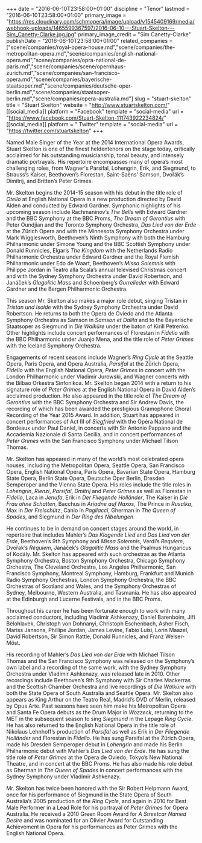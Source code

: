 +++
date = "2016-06-10T23:58:00+01:00"
discipline = "Tenor"
lastmod = "2016-06-10T23:58:00+01:00"
primary_image = "https://res.cloudinary.com/schmopera/image/upload/v1545409169/media/webhook-uploads/1465599367597/2016-06-10---Stuart-Skelton---Sim_Canetty-Clarke.jpg.jpg"
primary_image_credit = "Sim Canetty-Clarke"
publishDate = "2016-06-10T23:58:00+01:00"
related_companies = ["scene/companies/royal-opera-house.md","scene/companies/the-metropolitan-opera.md","scene/companies/english-national-opera.md","scene/companies/opra-national-de-paris.md","scene/companies/scene/opernhaus-zurich.md","scene/companies/san-francisco-opera.md","scene/companies/bayerische-staatsoper.md","scene/companies/deutsche-oper-berlin.md","scene/companies/staatsoper-berlin.md","scene/companies/opera-australia.md"]
slug = "stuart-skelton"
title = "Stuart Skelton"
website = "http://www.stuartskelton.com/"
[[social_media]]
platform = "Facebook"
template = "social-media"
url = "https://www.facebook.com/Stuart-Skelton-111743922234824/"
[[social_media]]
platform = " Twitter"
template = "social-media"
url = "https://twitter.com/stuartskelton"
+++

Named Male Singer of the Year at the 2014 International Opera Awards, Stuart Skelton is one of the finest heldentenors on the stage today, critically acclaimed for his outstanding musicianship, tonal beauty, and intensely dramatic portrayals. His repertoire encompasses many of opera’s most challenging roles, from Wagner's Parsifal, Lohengrin, Erik, and Siegmund, to Strauss’s Kaiser, Beethoven’s Florestan, Saint-Saëns’ Samson, Dvořák’s Dimitrij, and Britten’s Peter Grimes.

Mr. Skelton begins the 2014-15 season with his debut in the title role of *Otello* at English National Opera in a new production directed by David Alden and conducted by Edward Gardner. Symphonic highlights of his upcoming season include Rachmaninov’s *The Bells* with Edward Gardner and the BBC Symphony at the BBC Proms, *The Dream of Gerontius* with Peter Oundjian and the Toronto Symphony Orchestra, *Das Lied von der Erde* at the Zürich Opera and with the Minnesota Symphony Orchestra under Mark Wigglesworth, Beethoven’s Ninth Symphony with both the Hamburg Philharmonic under Simone Young and the BBC Scottish Symphony under Donald Runnicles, Elgar’s *The Kingdom* with the Netherlands Radio Philharmonic Orchestra under Edward Gardner and the Royal Flemish Philharmonic under Edo de Waart, Beethoven’s *Missa Solemnis* with Philippe Jordan in Teatro alla Scala’s annual televised Christmas concert and with the Sydney Symphony Orchestra under David Robertson, and Janáček’s *Glagolitic Mass* and Schoenberg’s *Gurrelieder* with Edward Gardner and the Bergen Philharmonic Orchestra.

This season Mr. Skelton also makes a major role debut, singing Tristan in *Tristan und Isolde* with the Sydney Symphony Orchestra under David Robertson. He returns to both the Opera de Oviedo and the Atlanta Symphony Orchestra as Samson in *Samson et Dalila* and to the Bayerische Staatsoper as Siegmund in *Die Walküre* under the baton of Kirill Petrenko. Other highlights include concert performances of Florestan in *Fidelio* with the BBC Philharmonic under Juanjo Mena, and the title role of *Peter Grimes* with the Iceland Symphony Orchestra.

Engagements of recent seasons include Wagner’s *Ring Cycle* at the Seattle Opera, Paris Opera, and Opera Australia, *Parsifal* at the Zürich Opera, *Fidelio* with the English National Opera, *Peter Grimes* in concert with the London Philharmonic under Vladimir Jurowski, and Wagner concerts with the Bilbao Orkestra Sinfonikoa. Mr. Skelton began 2014 with a return to his signature role of *Peter Grimes* at the English National Opera in David Alden’s acclaimed production. He also appeared in the title role of *The Dream of Gerontius* with the BBC Symphony Orchestra and Sir Andrew Davis, the recording of which has been awarded the prestigious Gramophone Choral Recording of the Year 2015 Award. In addition, Stuart has appeared in concert performances of Act III of *Siegfried* with the Opéra National de Bordeaux under Paul Daniel, in concerts with Sir Antonio Pappano and the Accademia Nazionale di Santa Cecilia, and in concert performances of *Peter Grimes* with the San Francisco Symphony under Michael Tilson Thomas.

Mr. Skelton has appeared in many of the world’s most celebrated opera houses, including the Metropolitan Opera, Seattle Opera, San Francisco Opera, English National Opera, Paris Opera, Bavarian State Opera, Hamburg State Opera, Berlin State Opera, Deutsche Oper Berlin, Dresden Semperoper and the Vienna State Opera. His roles include the title roles in *Lohengrin*, *Rienzi*, *Parsifal*, *Dmitrij* and *Peter Grimes* as well as Florestan in *Fidelio*, Laca in *Jenufa*, Erik in *Der Fliegende Holländer*, The Kaiser in *Die Frau ohne Schatten*, Bacchus in *Ariadne auf Naxos*, The Prince in *Rusalka*, Max in *Der Freischütz*, Canio in *Pagliacci*, Gherman in *The Queen of Spades*, and Siegmund in *Der Ring des Nibelungen*.

He continues to be in demand on concert stages around the world, in repertoire that includes Mahler’s *Das Klagende Lied* and *Das Lied von der Erde*, Beethoven’s 9th Symphony and *Missa Solemnis*, Verdi’s *Requiem*, Dvořak’s *Requiem*, Janáček’s *Glagolitic Mass* and the Psalmus Hungaricus of Kodály. Mr. Skelton has appeared with such orchestras as the Atlanta Symphony Orchestra, Boston Symphony Orchestra, Chicago Symphony Orchestra, The Cleveland Orchestra, Los Angeles Philharmonic, San Francisco Symphony, Montreal Symphony, Hamburg, Frankfurt and Munich Radio Symphony Orchestras, London Symphony Orchestra, the BBC Orchestras of Scotland and Wales, and the Symphony Orchestras of Sydney, Melbourne, Western Australia, and Tasmania. He has also appeared at the Edinburgh and Lucerne Festivals, and in the BBC Proms.

Throughout his career he has been fortunate enough to work with many acclaimed conductors, including Vladimir Ashkenazy, Daniel Barenboim, Jiři Bèlohlavek, Christoph von Dohnanyi, Christoph Eschenbach, Asher Fisch, Mariss Jansons, Phillipe Jordan, James Levine, Fabio Luisi, Lorin Maazel, David Robertson, Sir Simon Rattle, Donald Runnicles, and Franz Welser-Möst.

His recording of Mahler’s *Das Lied von der Erde* with Michael Tilson Thomas and the San Francisco Symphony was released on the Symphony’s own label and a recording of the same work, with the Sydney Symphony Orchestra under Vladimir Ashkenazy, was released late in 2010. Other recordings include Beethoven’s 9th Symphony with Sir Charles Mackerras and the Scottish Chamber Orchestra and live recordings of *Die Walküre* with both the State Opera of South Australia and Seattle Opera. Mr. Skelton also appears as King Arthur on the Teatro Real, Madrid’s DVD of Merlin, released by Opus Arte. Past seasons have seen him make his Metropolitan Opera and Santa Fe Opera debuts as the Drum Major in *Wozzeck*, returning to the MET in the subsequent season to sing *Siegmund* in the Lepage *Ring Cycle*. He has also returned to the English National Opera in the title role of Nikolaus Lehnhoff’s production of *Parsifal* as well as Erik in *Der Fliegende Holländer* and Florestan in *Fidelio*. He has sung Parsifal at the Zürich Opera, made his Dresden Semperoper debut in *Lohengrin* and made his Berlin Philharmonic debut with Mahler’s *Das Lied von der Erde*. He has sung the title role of *Peter Grimes* at the Opera de Oviedo, Tokyo’s New National Theatre, and in concert at the BBC Proms. He has also made his role debut as Gherman in *The Queen of Spades* in concert performances with the Sydney Symphony under Vladimir Ashkenazy.

Mr. Skelton has twice been honored with the Sir Robert Helpmann Award, once for his performance of Siegmund in the State Opera of South Australia’s 2005 production of the *Ring Cycle*, and again in 2010 for Best Male Performer in a Lead Role for his portrayal of *Peter Grimes* for Opera Australia. He received a 2010 Green Room Award for *A Streetcar Named Desire* and was nominated for an Olivier Award for Outstanding Achievement in Opera for his performances as Peter Grimes with the English National Opera.

